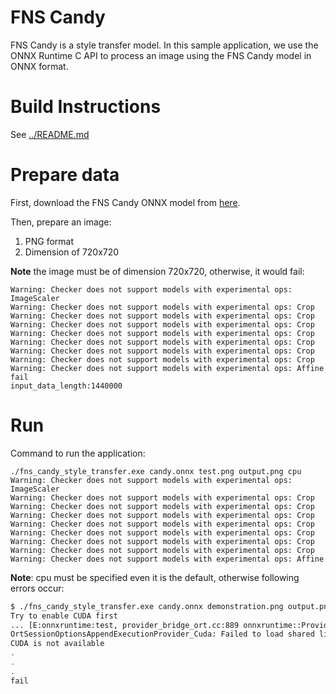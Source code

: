 # FNS Candy
FNS Candy is a style transfer model. In this sample application, we use the ONNX
Runtime C API to process an image using the FNS Candy model in ONNX format.

# Build Instructions
See [../README.md](../README.md)

# Prepare data
First, download the FNS Candy ONNX model from [here][1].

Then, prepare an image:
1. PNG format
2. Dimension of 720x720

__Note__ the image must be of dimension 720x720, otherwise, it would fail:
```
Warning: Checker does not support models with experimental ops: ImageScaler
Warning: Checker does not support models with experimental ops: Crop
Warning: Checker does not support models with experimental ops: Crop
Warning: Checker does not support models with experimental ops: Crop
Warning: Checker does not support models with experimental ops: Crop
Warning: Checker does not support models with experimental ops: Crop
Warning: Checker does not support models with experimental ops: Crop
Warning: Checker does not support models with experimental ops: Crop
Warning: Checker does not support models with experimental ops: Affine
fail
input_data_length:1440000
```

# Run
Command to run the application:

```
./fns_candy_style_transfer.exe candy.onnx test.png output.png cpu
Warning: Checker does not support models with experimental ops: ImageScaler
Warning: Checker does not support models with experimental ops: Crop
Warning: Checker does not support models with experimental ops: Crop
Warning: Checker does not support models with experimental ops: Crop
Warning: Checker does not support models with experimental ops: Crop
Warning: Checker does not support models with experimental ops: Crop
Warning: Checker does not support models with experimental ops: Crop
Warning: Checker does not support models with experimental ops: Crop
Warning: Checker does not support models with experimental ops: Affine
```

__Note__: cpu must be specified even it is the default, otherwise following errors occur:

```bash
$ ./fns_candy_style_transfer.exe candy.onnx demonstration.png output.png
Try to enable CUDA first
... [E:onnxruntime:test, provider_bridge_ort.cc:889 onnxruntime::ProviderSharedLibrary::Ensure] LoadLibrary failed with error 126 "The specified module could not be found."
OrtSessionOptionsAppendExecutionProvider_Cuda: Failed to load shared library
CUDA is not available
.
.
.
fail
```

[1]: https://raw.githubusercontent.com/microsoft/Windows-Machine-Learning/master/Samples/FNSCandyStyleTransfer/UWP/cs/Assets/candy.onnx
